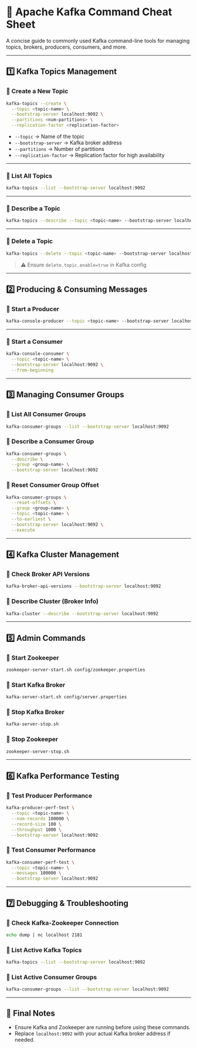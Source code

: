 # 📘 Apache Kafka Command Cheat Sheet

A concise guide to commonly used Kafka command-line tools for managing topics, brokers, producers, consumers, and more.

---

## 1️⃣ Kafka Topics Management

### 🔹 Create a New Topic
```bash
kafka-topics --create \
  --topic <topic-name> \
  --bootstrap-server localhost:9092 \
  --partitions <num-partitions> \
  --replication-factor <replication-factor>
```

- `--topic` → Name of the topic
- `--bootstrap-server` → Kafka broker address
- `--partitions` → Number of partitions
- `--replication-factor` → Replication factor for high availability

---

### 🔹 List All Topics
```bash
kafka-topics --list --bootstrap-server localhost:9092
```

---

### 🔹 Describe a Topic
```bash
kafka-topics --describe --topic <topic-name> --bootstrap-server localhost:9092
```

---

### 🔹 Delete a Topic
```bash
kafka-topics --delete --topic <topic-name> --bootstrap-server localhost:9092
```

> ⚠️ Ensure `delete.topic.enable=true` in Kafka config

---

## 2️⃣ Producing & Consuming Messages

### 🔹 Start a Producer
```bash
kafka-console-producer --topic <topic-name> --bootstrap-server localhost:9092
```

---

### 🔹 Start a Consumer
```bash
kafka-console-consumer \
  --topic <topic-name> \
  --bootstrap-server localhost:9092 \
  --from-beginning
```

---

## 3️⃣ Managing Consumer Groups

### 🔹 List All Consumer Groups
```bash
kafka-consumer-groups --list --bootstrap-server localhost:9092
```

### 🔹 Describe a Consumer Group
```bash
kafka-consumer-groups \
  --describe \
  --group <group-name> \
  --bootstrap-server localhost:9092
```

### 🔹 Reset Consumer Group Offset
```bash
kafka-consumer-groups \
  --reset-offsets \
  --group <group-name> \
  --topic <topic-name> \
  --to-earliest \
  --bootstrap-server localhost:9092 \
  --execute
```

---

## 4️⃣ Kafka Cluster Management

### 🔹 Check Broker API Versions
```bash
kafka-broker-api-versions --bootstrap-server localhost:9092
```

### 🔹 Describe Cluster (Broker Info)
```bash
kafka-cluster --describe --bootstrap-server localhost:9092
```

---

## 5️⃣ Admin Commands

### 🔹 Start Zookeeper
```bash
zookeeper-server-start.sh config/zookeeper.properties
```

### 🔹 Start Kafka Broker
```bash
kafka-server-start.sh config/server.properties
```

### 🔹 Stop Kafka Broker
```bash
kafka-server-stop.sh
```

### 🔹 Stop Zookeeper
```bash
zookeeper-server-stop.sh
```

---

## 6️⃣ Kafka Performance Testing

### 🔹 Test Producer Performance
```bash
kafka-producer-perf-test \
  --topic <topic-name> \
  --num-records 100000 \
  --record-size 100 \
  --throughput 1000 \
  --bootstrap-server localhost:9092
```

### 🔹 Test Consumer Performance
```bash
kafka-consumer-perf-test \
  --topic <topic-name> \
  --messages 100000 \
  --bootstrap-server localhost:9092
```

---

## 7️⃣ Debugging & Troubleshooting

### 🔹 Check Kafka-Zookeeper Connection
```bash
echo dump | nc localhost 2181
```

### 🔹 List Active Kafka Topics
```bash
kafka-topics --list --bootstrap-server localhost:9092
```

### 🔹 List Active Consumer Groups
```bash
kafka-consumer-groups --list --bootstrap-server localhost:9092
```

---

## 🚨 Final Notes

- Ensure Kafka and Zookeeper are running before using these commands.
- Replace `localhost:9092` with your actual Kafka broker address if needed.
